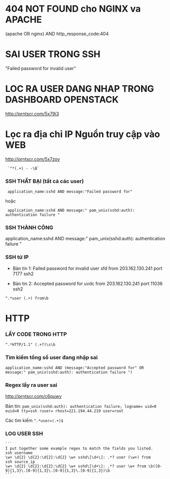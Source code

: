 # 404 NOT FOUND cho NGINX va APACHE
(apache OR nginx) AND http_response_code:404
 
# SAI USER TRONG SSH

"Failed password for invalid user"

# LOC RA USER DANG NHAP TRONG DASHBOARD OPENSTACK

http://prntscr.com/5x79i3

# Lọc ra địa chỉ IP Nguồn truy cập vào WEB
http://prntscr.com/5x7zoy

     `^*(.+) - -\B`

### SSH THẤT BẠI (tất cả các user)

     application_name:sshd AND message:"Failed password for"
	 
hoặc

     application_name:sshd AND message:" pam_unix(sshd:auth): authentication failure "

### SSH THÀNH CÔNG

application_name:sshd AND message:" pam_unix(sshd:auth): authentication failure "

### SSH từ IP

- Bản tin 1: Failed password for invalid user sfd from 203.162.130.241 port 7177 ssh2 

- Bản tin 2: Accepted password for uvdc from 203.162.130.241 port 11036 ssh2

```
^.*user (.+) from\b
```

# HTTP
### LẤY CODE TRONG HTTP

```
^.*HTTP/1.1" (.+?)\s\b
```

### Tìm kiếm tổng số user đang nhập sai



`application_name:sshd AND (message:"Accepted password for" OR message:" pam_unix(sshd:auth): authentication failure ")`

###  Regex lấy ra user sai
 
http://prntscr.com/c6quwy

Bản tin: `pam_unix(sshd:auth): authentication failure; logname= uid=0 euid=0 tty=ssh ruser= rhost=221.194.44.219 user=root`



Các tìm kiếm  `^.*user=(.+)$`



### LOG USER SSH

	```
	I put together some example regex to match the fields you listed.
	ssh username
	\w+ \d{2} \d{2}:\d{2}:\d{2} \w+ sshd\[\d+\]: .*? user (\w+) from
	ssh source_ip
	\w+ \d{2} \d{2}:\d{2}:\d{2} \w+ sshd\[\d+\]: .*? user \w+ from \b([0-9]{1,3}\.[0-9]{1,3}\.[0-9]{1,3}\.[0-9]{1,3})\b
	```
